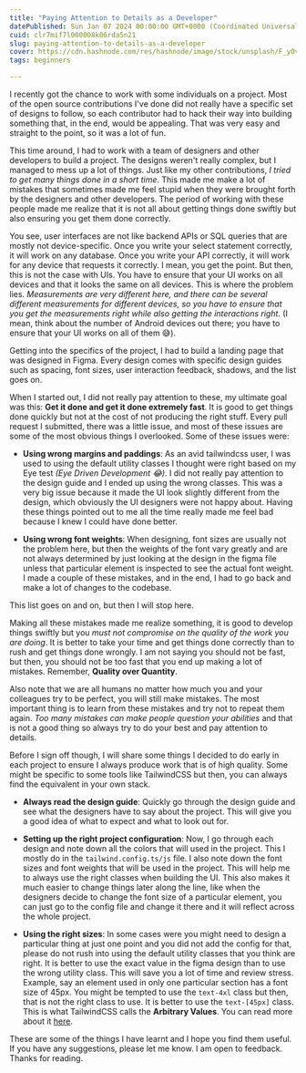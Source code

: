```yaml
---
title: "Paying Attention to Details as a Developer"
datePublished: Sun Jan 07 2024 00:00:00 GMT+0000 (Coordinated Universal Time)
cuid: clr7mif7l000008k06rda5n21
slug: paying-attention-to-details-as-a-developer
cover: https://cdn.hashnode.com/res/hashnode/image/stock/unsplash/F_yOvTzX8b4/upload/f6646c521b3b227aa3fa84c4e661bc80.jpeg
tags: beginners

---
```


I recently got the chance to work with some individuals on a project. Most of the open source contributions I've done did not really have a specific set of designs to follow, so each contributor had to hack their way into building something that, in the end, would be appealing. That was very easy and straight to the point, so it was a lot of fun.

This time around, I had to work with a team of designers and other developers to build a project. The designs weren't really complex, but I managed to mess up a lot of things. Just like my other contributions, *I tried to get many things done in a short time*. This made me make a lot of mistakes that sometimes made me feel stupid when they were brought forth by the designers and other developers. The period of working with these people made me realize that it is not all about getting things done swiftly but also ensuring you get them done correctly.

You see, user interfaces are not like backend APIs or SQL queries that are mostly not device-specific. Once you write your select statement correctly, it will work on any database. Once you write your API correctly, it will work for any device that requests it correctly. I mean, you get the point. But then, this is not the case with UIs. You have to ensure that your UI works on all devices and that it looks the same on all devices. This is where the problem lies. *Measurements are very different here, and there can be several different measurements for different devices, so you have to ensure that you get the measurements right while also getting the interactions right*. (I mean, think about the number of Android devices out there; you have to ensure that your UI works on all of them 😅).

Getting into the specifics of the project, I had to build a landing page that was designed in Figma. Every design comes with specific design guides such as spacing, font sizes, user interaction feedback, shadows, and the list goes on.

When I started out, I did not really pay attention to these, my ultimate goal was this: **Get it done and get it done extremely fast**. It is good to get things done quickly but not at the cost of not producing the right stuff. Every pull request I submitted, there was a little issue, and most of these issues are some of the most obvious things I overlooked. Some of these issues were:

* **Using wrong margins and paddings**: As an avid tailwindcss user, I was used to using the default utility classes I thought were right based on my Eye test *(Eye Driven Development 😂)*. I did not really pay attention to the design guide and I ended up using the wrong classes. This was a very big issue because it made the UI look slightly different from the design, which obviously the UI designers were not happy about. Having these things pointed out to me all the time really made me feel bad because I knew I could have done better.
    
* **Using wrong font weights**: When designing, font sizes are usually not the problem here, but then the weights of the font vary greatly and are not always determined by just looking at the design in the figma file unless that particular element is inspected to see the actual font weight. I made a couple of these mistakes, and in the end, I had to go back and make a lot of changes to the codebase.
    

This list goes on and on, but then I will stop here.

Making all these mistakes made me realize something, it is good to develop things swiftly but you *must not compromise on the quality of the work you are doing*. It is better to take your time and get things done correctly than to rush and get things done wrongly. I am not saying you should not be fast, but then, you should not be too fast that you end up making a lot of mistakes. Remember, **Quality over Quantity**.

Also note that we are all humans no matter how much you and your colleagues try to be perfect, you will still make mistakes. The most important thing is to learn from these mistakes and try not to repeat them again. *Too many mistakes can make people question your abilities* and that is not a good thing so always try to do your best and pay attention to details.

Before I sign off though, I will share some things I decided to do early in each project to ensure I always produce work that is of high quality. Some might be specific to some tools like TailwindCSS but then, you can always find the equivalent in your own stack.

* **Always read the design guide**: Quickly go through the design guide and see what the designers have to say about the project. This will give you a good idea of what to expect and what to look out for.
    
* **Setting up the right project configuration**: Now, I go through each design and note down all the colors that will used in the project. This I mostly do in the `tailwind.config.ts/js` file. I also note down the font sizes and font weights that will be used in the project. This will help me to always use the right classes when building the UI. This also makes it much easier to change things later along the line, like when the designers decide to change the font size of a particular element, you can just go to the config file and change it there and it will reflect across the whole project.
    
* **Using the right sizes**: In some cases were you might need to design a particular thing at just one point and you did not add the config for that, please do not rush into using the default utility classes that you think are right. It is better to use the exact value in the figma design than to use the wrong utility class. This will save you a lot of time and review stress. Example, say an element used in only one particular section has a font size of 45px. You might be tempted to use the `text-4xl` class but then, that is not the right class to use. It is better to use the `text-[45px]` class. This is what TailwindCSS calls the **Arbitrary Values**. You can read more about it [here](https://tailwindcss.com/docs/just-in-time-mode#arbitrary-values).
    

These are some of the things I have learnt and I hope you find them useful. If you have any suggestions, please let me know. I am open to feedback. Thanks for reading.